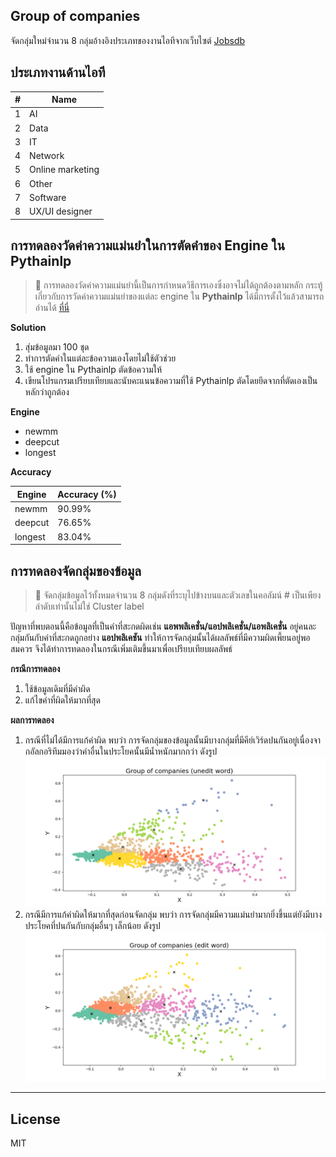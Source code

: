 ## Group of companies

จัดกลุ่มใหม่จำนวน 8 กลุ่มอ้างอิงประเภทของงานไอทีจากเว็บไซต์ [Jobsdb](https://th.jobsdb.com/th/th/jobs/งานไอที/1)

## ประเภทงานด้านไอที

| #   | Name             |
| --- | ---------------- |
| 1   | AI               |
| 2   | Data             |
| 3   | IT               |
| 4   | Network          |
| 5   | Online marketing |
| 6   | Other            |
| 7   | Software         |
| 8   | UX/UI designer   |

## การทดลองวัดค่าความแม่นยำในการตัดคำของ Engine ใน Pythainlp

> 🚨 การทดลองวัดค่าความแม่นยำนี้เป็นการกำหนดวิธีการเองซึ่งอาจไม่ได้ถูกต้องตามหลัก กระทู้เกี่ยวกับการวัดค่าความแม่นยำของแต่ละ engine ใน **Pythainlp** ได้มีการตั้งไว้แล้วสามารถอ่านได้ [ที่นี่](https://github.com/PyThaiNLP/pythainlp/issues/62)

**Solution**

1. สุ่มข้อมูลมา 100 ชุด
2. ทำการตัดคำในแต่ละข้อความเองโดยไม่ใช้ตัวช่วย
3. ใช้ engine ใน Pythainlp ตัดข้อความให้
4. เขียนโปรแกรมเปรียบเทียบและนับคะแนนข้อความที่ใช้ Pythainlp ตัดโดยยึดจากที่ตัดเองเป็นหลักว่าถูกต้อง

**Engine**

- newmm
- deepcut
- longest

**Accuracy**

| Engine  | Accuracy (%) |
| ------- | ------------ |
| newmm   | 90.99%       |
| deepcut | 76.65%       |
| longest | 83.04%       |

## การทดลองจัดกลุ่มของข้อมูล

> 📌 จัดกลุ่มข้อมูลไว้ทั้งหมดจำนวน 8 กลุ่มดังที่ระบุไปข้างบนและตัวเลขในคอลัมน์ # เป็นเพียงลำดับเท่านั้นไม่ใช่ Cluster label

ปัญหาที่พบตอนนี้คือข้อมูลที่เป็นคำที่สะกดผิดเช่น **แอพพลิเคชั่น/แอปพลิเคชั่น/แอพลิเคชั่น** อยู่คนละกลุ่มกันกับคำที่สะกดถูกอย่าง **แอปพลิเคชัน** ทำให้การจัดกลุ่มนั้นได้ผลลัพธ์ที่มีความผิดเพี้ยนอยู่พอสมควร จึงได้ทำการทดลองในกรณีเพิ่มเติมขึ้นมาเพื่อเปรียบเทียบผลลัพธ์

**กรณีการทดลอง**

1. ใช้ข้อมูลเดิมที่มีคำผิด
2. แก้ไขคำที่ผิดให้มากที่สุด

**ผลการทดลอง**

1. กรณีที่ไม่ได้มีการแก้คำผิด พบว่า การจัดกลุ่มของข้อมูลนั้นมีบางกลุ่มที่มีคีย์เวิร์ดปนกันอยู่เนื่องจากอัลกอริทึมมองว่าคำอื่นในประโยคนั้นมีน้ำหนักมากกว่า ดังรูป
   ![un_edit_word](./screenshort/8_cluster_uneditword.png)
2. กรณีมีการแก้คำผิดให้มากที่สุดก่อนจัดกลุ่ม พบว่า การจัดกลุ่มมีความแม่นยำมากยิ่งขึ้นแต่ยังมีบางประโยคที่ปนกันกับกลุ่มอื่นๆ เล็กน้อย ดังรูป
   ![edited_word](./screenshort/8_cluster_editword.png)

---

## License

MIT
